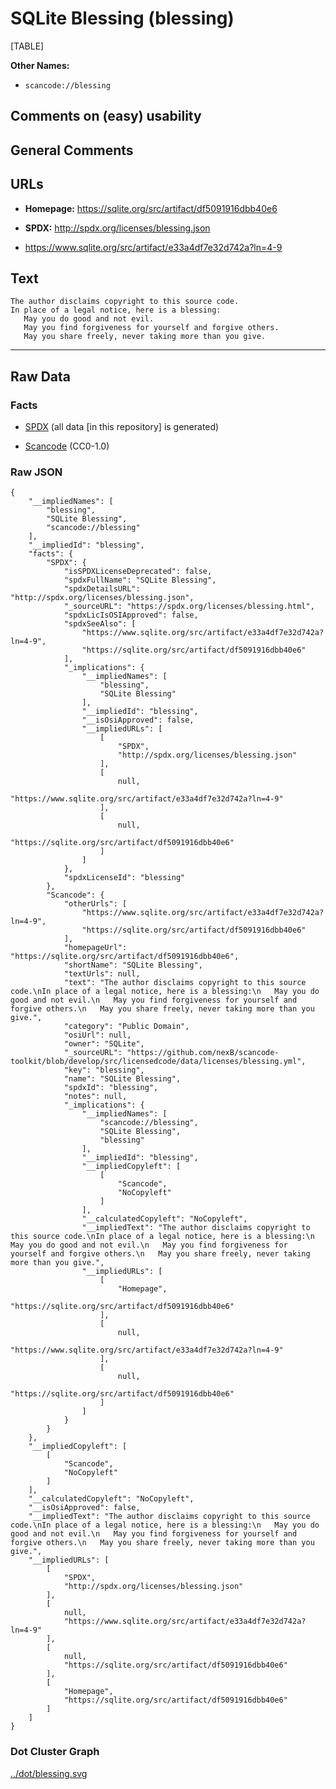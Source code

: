 SQLite Blessing (blessing)
==========================

[TABLE]

**Other Names:**

-   `scancode://blessing`

Comments on (easy) usability
----------------------------

General Comments
----------------

URLs
----

-   **Homepage:** https://sqlite.org/src/artifact/df5091916dbb40e6

-   **SPDX:** http://spdx.org/licenses/blessing.json

-   https://www.sqlite.org/src/artifact/e33a4df7e32d742a?ln=4-9

Text
----

    The author disclaims copyright to this source code.
    In place of a legal notice, here is a blessing:
       May you do good and not evil.
       May you find forgiveness for yourself and forgive others.
       May you share freely, never taking more than you give.

------------------------------------------------------------------------

Raw Data
--------

### Facts

-   [SPDX](https://spdx.org/licenses/blessing.html "SPDX") (all data
    \[in this repository\] is generated)

-   [Scancode](https://github.com/nexB/scancode-toolkit/blob/develop/src/licensedcode/data/licenses/blessing.yml "Scancode")
    (CC0-1.0)

### Raw JSON

    {
        "__impliedNames": [
            "blessing",
            "SQLite Blessing",
            "scancode://blessing"
        ],
        "__impliedId": "blessing",
        "facts": {
            "SPDX": {
                "isSPDXLicenseDeprecated": false,
                "spdxFullName": "SQLite Blessing",
                "spdxDetailsURL": "http://spdx.org/licenses/blessing.json",
                "_sourceURL": "https://spdx.org/licenses/blessing.html",
                "spdxLicIsOSIApproved": false,
                "spdxSeeAlso": [
                    "https://www.sqlite.org/src/artifact/e33a4df7e32d742a?ln=4-9",
                    "https://sqlite.org/src/artifact/df5091916dbb40e6"
                ],
                "_implications": {
                    "__impliedNames": [
                        "blessing",
                        "SQLite Blessing"
                    ],
                    "__impliedId": "blessing",
                    "__isOsiApproved": false,
                    "__impliedURLs": [
                        [
                            "SPDX",
                            "http://spdx.org/licenses/blessing.json"
                        ],
                        [
                            null,
                            "https://www.sqlite.org/src/artifact/e33a4df7e32d742a?ln=4-9"
                        ],
                        [
                            null,
                            "https://sqlite.org/src/artifact/df5091916dbb40e6"
                        ]
                    ]
                },
                "spdxLicenseId": "blessing"
            },
            "Scancode": {
                "otherUrls": [
                    "https://www.sqlite.org/src/artifact/e33a4df7e32d742a?ln=4-9",
                    "https://sqlite.org/src/artifact/df5091916dbb40e6"
                ],
                "homepageUrl": "https://sqlite.org/src/artifact/df5091916dbb40e6",
                "shortName": "SQLite Blessing",
                "textUrls": null,
                "text": "The author disclaims copyright to this source code.\nIn place of a legal notice, here is a blessing:\n   May you do good and not evil.\n   May you find forgiveness for yourself and forgive others.\n   May you share freely, never taking more than you give.",
                "category": "Public Domain",
                "osiUrl": null,
                "owner": "SQLite",
                "_sourceURL": "https://github.com/nexB/scancode-toolkit/blob/develop/src/licensedcode/data/licenses/blessing.yml",
                "key": "blessing",
                "name": "SQLite Blessing",
                "spdxId": "blessing",
                "notes": null,
                "_implications": {
                    "__impliedNames": [
                        "scancode://blessing",
                        "SQLite Blessing",
                        "blessing"
                    ],
                    "__impliedId": "blessing",
                    "__impliedCopyleft": [
                        [
                            "Scancode",
                            "NoCopyleft"
                        ]
                    ],
                    "__calculatedCopyleft": "NoCopyleft",
                    "__impliedText": "The author disclaims copyright to this source code.\nIn place of a legal notice, here is a blessing:\n   May you do good and not evil.\n   May you find forgiveness for yourself and forgive others.\n   May you share freely, never taking more than you give.",
                    "__impliedURLs": [
                        [
                            "Homepage",
                            "https://sqlite.org/src/artifact/df5091916dbb40e6"
                        ],
                        [
                            null,
                            "https://www.sqlite.org/src/artifact/e33a4df7e32d742a?ln=4-9"
                        ],
                        [
                            null,
                            "https://sqlite.org/src/artifact/df5091916dbb40e6"
                        ]
                    ]
                }
            }
        },
        "__impliedCopyleft": [
            [
                "Scancode",
                "NoCopyleft"
            ]
        ],
        "__calculatedCopyleft": "NoCopyleft",
        "__isOsiApproved": false,
        "__impliedText": "The author disclaims copyright to this source code.\nIn place of a legal notice, here is a blessing:\n   May you do good and not evil.\n   May you find forgiveness for yourself and forgive others.\n   May you share freely, never taking more than you give.",
        "__impliedURLs": [
            [
                "SPDX",
                "http://spdx.org/licenses/blessing.json"
            ],
            [
                null,
                "https://www.sqlite.org/src/artifact/e33a4df7e32d742a?ln=4-9"
            ],
            [
                null,
                "https://sqlite.org/src/artifact/df5091916dbb40e6"
            ],
            [
                "Homepage",
                "https://sqlite.org/src/artifact/df5091916dbb40e6"
            ]
        ]
    }

### Dot Cluster Graph

[../dot/blessing.svg](../dot/blessing.svg "../dot/blessing.svg")